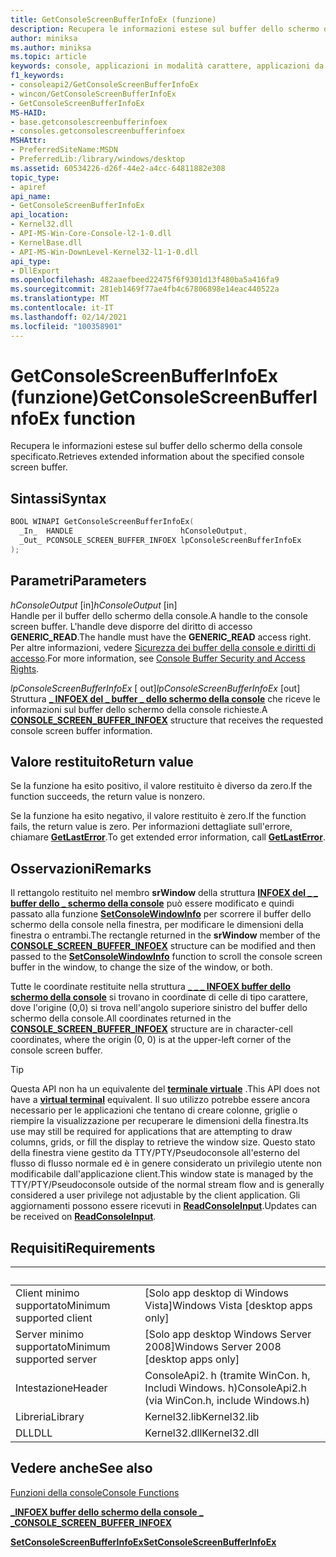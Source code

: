 ```yaml
---
title: GetConsoleScreenBufferInfoEx (funzione)
description: Recupera le informazioni estese sul buffer dello schermo della console specificato.
author: miniksa
ms.author: miniksa
ms.topic: article
keywords: console, applicazioni in modalità carattere, applicazioni da riga di comando, applicazioni di terminale, api della console
f1_keywords:
- consoleapi2/GetConsoleScreenBufferInfoEx
- wincon/GetConsoleScreenBufferInfoEx
- GetConsoleScreenBufferInfoEx
MS-HAID:
- base.getconsolescreenbufferinfoex
- consoles.getconsolescreenbufferinfoex
MSHAttr:
- PreferredSiteName:MSDN
- PreferredLib:/library/windows/desktop
ms.assetid: 60534226-d26f-44e2-a4cc-64811882e308
topic_type:
- apiref
api_name:
- GetConsoleScreenBufferInfoEx
api_location:
- Kernel32.dll
- API-MS-Win-Core-Console-l2-1-0.dll
- KernelBase.dll
- API-MS-Win-DownLevel-Kernel32-l1-1-0.dll
api_type:
- DllExport
ms.openlocfilehash: 482aaefbeed22475f6f9301d13f480ba5a416fa9
ms.sourcegitcommit: 281eb1469f77ae4fb4c67806898e14eac440522a
ms.translationtype: MT
ms.contentlocale: it-IT
ms.lasthandoff: 02/14/2021
ms.locfileid: "100358901"
---
```

# <a name="getconsolescreenbufferinfoex-function"></a><span data-ttu-id="0d74e-104">GetConsoleScreenBufferInfoEx (funzione)</span><span class="sxs-lookup"><span data-stu-id="0d74e-104">GetConsoleScreenBufferInfoEx function</span></span>

<span data-ttu-id="0d74e-105">Recupera le informazioni estese sul buffer dello schermo della console specificato.</span><span class="sxs-lookup"><span data-stu-id="0d74e-105">Retrieves extended information about the specified console screen buffer.</span></span>

## <a name="syntax"></a><span data-ttu-id="0d74e-106">Sintassi</span><span class="sxs-lookup"><span data-stu-id="0d74e-106">Syntax</span></span>

```C
BOOL WINAPI GetConsoleScreenBufferInfoEx(
  _In_  HANDLE                        hConsoleOutput,
  _Out_ PCONSOLE_SCREEN_BUFFER_INFOEX lpConsoleScreenBufferInfoEx
);
```

## <a name="parameters"></a><span data-ttu-id="0d74e-107">Parametri</span><span class="sxs-lookup"><span data-stu-id="0d74e-107">Parameters</span></span>

<span data-ttu-id="0d74e-108">*hConsoleOutput* \[in\]</span><span class="sxs-lookup"><span data-stu-id="0d74e-108">*hConsoleOutput* \[in\]</span></span>  
<span data-ttu-id="0d74e-109">Handle per il buffer dello schermo della console.</span><span class="sxs-lookup"><span data-stu-id="0d74e-109">A handle to the console screen buffer.</span></span> <span data-ttu-id="0d74e-110">L'handle deve disporre del diritto di accesso **GENERIC\_READ**.</span><span class="sxs-lookup"><span data-stu-id="0d74e-110">The handle must have the **GENERIC\_READ** access right.</span></span> <span data-ttu-id="0d74e-111">Per altre informazioni, vedere [Sicurezza dei buffer della console e diritti di accesso](console-buffer-security-and-access-rights.md).</span><span class="sxs-lookup"><span data-stu-id="0d74e-111">For more information, see [Console Buffer Security and Access Rights](console-buffer-security-and-access-rights.md).</span></span>

<span data-ttu-id="0d74e-112">*lpConsoleScreenBufferInfoEx* \[ out\]</span><span class="sxs-lookup"><span data-stu-id="0d74e-112">*lpConsoleScreenBufferInfoEx* \[out\]</span></span>  
<span data-ttu-id="0d74e-113">Struttura [**\_ INFOEX del \_ buffer \_ dello schermo della console**](console-screen-buffer-infoex.md) che riceve le informazioni sul buffer dello schermo della console richieste.</span><span class="sxs-lookup"><span data-stu-id="0d74e-113">A [**CONSOLE\_SCREEN\_BUFFER\_INFOEX**](console-screen-buffer-infoex.md) structure that receives the requested console screen buffer information.</span></span>

## <a name="return-value"></a><span data-ttu-id="0d74e-114">Valore restituito</span><span class="sxs-lookup"><span data-stu-id="0d74e-114">Return value</span></span>

<span data-ttu-id="0d74e-115">Se la funzione ha esito positivo, il valore restituito è diverso da zero.</span><span class="sxs-lookup"><span data-stu-id="0d74e-115">If the function succeeds, the return value is nonzero.</span></span>

<span data-ttu-id="0d74e-116">Se la funzione ha esito negativo, il valore restituito è zero.</span><span class="sxs-lookup"><span data-stu-id="0d74e-116">If the function fails, the return value is zero.</span></span> <span data-ttu-id="0d74e-117">Per informazioni dettagliate sull'errore, chiamare [**GetLastError**](/windows/win32/api/errhandlingapi/nf-errhandlingapi-getlasterror).</span><span class="sxs-lookup"><span data-stu-id="0d74e-117">To get extended error information, call [**GetLastError**](/windows/win32/api/errhandlingapi/nf-errhandlingapi-getlasterror).</span></span>

## <a name="remarks"></a><span data-ttu-id="0d74e-118">Osservazioni</span><span class="sxs-lookup"><span data-stu-id="0d74e-118">Remarks</span></span>

<span data-ttu-id="0d74e-119">Il rettangolo restituito nel membro **srWindow** della struttura [**INFOEX del \_ \_ buffer dello \_ schermo della console**](console-screen-buffer-infoex.md) può essere modificato e quindi passato alla funzione [**SetConsoleWindowInfo**](setconsolewindowinfo.md) per scorrere il buffer dello schermo della console nella finestra, per modificare le dimensioni della finestra o entrambi.</span><span class="sxs-lookup"><span data-stu-id="0d74e-119">The rectangle returned in the **srWindow** member of the [**CONSOLE\_SCREEN\_BUFFER\_INFOEX**](console-screen-buffer-infoex.md) structure can be modified and then passed to the [**SetConsoleWindowInfo**](setconsolewindowinfo.md) function to scroll the console screen buffer in the window, to change the size of the window, or both.</span></span>

<span data-ttu-id="0d74e-120">Tutte le coordinate restituite nella struttura [**\_ \_ \_ INFOEX buffer dello schermo della console**](console-screen-buffer-infoex.md) si trovano in coordinate di celle di tipo carattere, dove l'origine (0,0) si trova nell'angolo superiore sinistro del buffer dello schermo della console.</span><span class="sxs-lookup"><span data-stu-id="0d74e-120">All coordinates returned in the [**CONSOLE\_SCREEN\_BUFFER\_INFOEX**](console-screen-buffer-infoex.md) structure are in character-cell coordinates, where the origin (0, 0) is at the upper-left corner of the console screen buffer.</span></span>

> [!TIP]
> <span data-ttu-id="0d74e-121">Questa API non ha un equivalente del **[terminale virtuale](console-virtual-terminal-sequences.md)** .</span><span class="sxs-lookup"><span data-stu-id="0d74e-121">This API does not have a **[virtual terminal](console-virtual-terminal-sequences.md)** equivalent.</span></span> <span data-ttu-id="0d74e-122">Il suo utilizzo potrebbe essere ancora necessario per le applicazioni che tentano di creare colonne, griglie o riempire la visualizzazione per recuperare le dimensioni della finestra.</span><span class="sxs-lookup"><span data-stu-id="0d74e-122">Its use may still be required for applications that are attempting to draw columns, grids, or fill the display to retrieve the window size.</span></span> <span data-ttu-id="0d74e-123">Questo stato della finestra viene gestito da TTY/PTY/Pseudoconsole all'esterno del flusso di flusso normale ed è in genere considerato un privilegio utente non modificabile dall'applicazione client.</span><span class="sxs-lookup"><span data-stu-id="0d74e-123">This window state is managed by the TTY/PTY/Pseudoconsole outside of the normal stream flow and is generally considered a user privilege not adjustable by the client application.</span></span> <span data-ttu-id="0d74e-124">Gli aggiornamenti possono essere ricevuti in [**ReadConsoleInput**](readconsoleinput.md).</span><span class="sxs-lookup"><span data-stu-id="0d74e-124">Updates can be received on [**ReadConsoleInput**](readconsoleinput.md).</span></span>

## <a name="requirements"></a><span data-ttu-id="0d74e-125">Requisiti</span><span class="sxs-lookup"><span data-stu-id="0d74e-125">Requirements</span></span>

| &nbsp; | &nbsp; |
|-|-|
| <span data-ttu-id="0d74e-126">Client minimo supportato</span><span class="sxs-lookup"><span data-stu-id="0d74e-126">Minimum supported client</span></span> | <span data-ttu-id="0d74e-127">\[Solo app desktop di Windows Vista\]</span><span class="sxs-lookup"><span data-stu-id="0d74e-127">Windows Vista \[desktop apps only\]</span></span> |
| <span data-ttu-id="0d74e-128">Server minimo supportato</span><span class="sxs-lookup"><span data-stu-id="0d74e-128">Minimum supported server</span></span> | <span data-ttu-id="0d74e-129">\[Solo app desktop Windows Server 2008\]</span><span class="sxs-lookup"><span data-stu-id="0d74e-129">Windows Server 2008 \[desktop apps only\]</span></span> |
| <span data-ttu-id="0d74e-130">Intestazione</span><span class="sxs-lookup"><span data-stu-id="0d74e-130">Header</span></span> | <span data-ttu-id="0d74e-131">ConsoleApi2. h (tramite WinCon. h, Includi Windows. h)</span><span class="sxs-lookup"><span data-stu-id="0d74e-131">ConsoleApi2.h (via WinCon.h, include Windows.h)</span></span> |
| <span data-ttu-id="0d74e-132">Libreria</span><span class="sxs-lookup"><span data-stu-id="0d74e-132">Library</span></span> | <span data-ttu-id="0d74e-133">Kernel32.lib</span><span class="sxs-lookup"><span data-stu-id="0d74e-133">Kernel32.lib</span></span> |
| <span data-ttu-id="0d74e-134">DLL</span><span class="sxs-lookup"><span data-stu-id="0d74e-134">DLL</span></span> | <span data-ttu-id="0d74e-135">Kernel32.dll</span><span class="sxs-lookup"><span data-stu-id="0d74e-135">Kernel32.dll</span></span> |

## <a name="see-also"></a><span data-ttu-id="0d74e-136">Vedere anche</span><span class="sxs-lookup"><span data-stu-id="0d74e-136">See also</span></span>

[<span data-ttu-id="0d74e-137">Funzioni della console</span><span class="sxs-lookup"><span data-stu-id="0d74e-137">Console Functions</span></span>](console-functions.md)

[<span data-ttu-id="0d74e-138">**\_INFOEX buffer dello schermo della console \_ \_**</span><span class="sxs-lookup"><span data-stu-id="0d74e-138">**CONSOLE\_SCREEN\_BUFFER\_INFOEX**</span></span>](console-screen-buffer-infoex.md)

[<span data-ttu-id="0d74e-139">**SetConsoleScreenBufferInfoEx**</span><span class="sxs-lookup"><span data-stu-id="0d74e-139">**SetConsoleScreenBufferInfoEx**</span></span>](setconsolescreenbufferinfoex.md)
